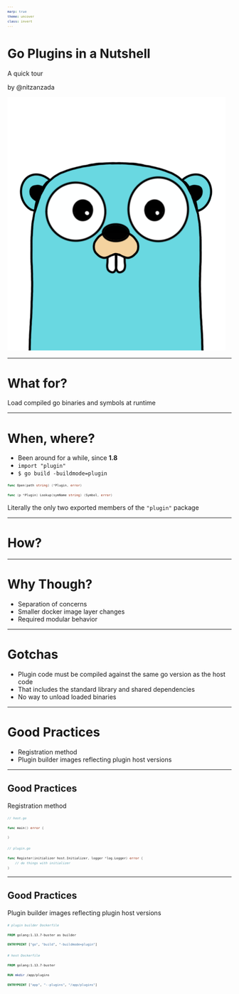 ```yaml
---
marp: true
theme: uncover
class: invert
---
```


# Go Plugins in a Nutshell

A quick tour

by @nitzanzada

![bg left:40% 100%](assets/gopher.png)

---

# What for?

Load compiled go binaries and symbols at runtime

---

<style scoped>
pre { margin: auto 0 }
</style>

# When, where?

- Been around for a while, since **1.8**
- `import "plugin"`
- `$ go build -buildmode=plugin`

```go
func Open(path string) (*Plugin, error)

func (p *Plugin) Lookup(symName string) (Symbol, error)
```

Literally the only two exported members of the `"plugin"` package

---

# How?

<!--
    Example 1
    Showing simple building, loading and running of a function 
-->

---

# Why Though?

- Separation of concerns
- Smaller docker image layer changes
- Required modular behavior

---

# Gotchas

- Plugin code must be compiled against the same go version as the host code
- That includes the standard library and shared dependencies
- No way to unload loaded binaries

---

# Good Practices

- Registration method
- Plugin builder images reflecting plugin host versions

---

<style scoped>
pre { margin: auto 0; font-size: 0.6em }
section { text-align: start; }
</style>

## Good Practices
Registration method

```go
// host.go

func main() error {

}
```

```go
// plugin.go

func Register(initializer host.Initializer, logger *log.Logger) error {
    // do things with initializer
}
```

<!--
    Example 2
    Show an example of a folder being scanned and register fun best practice
-->

---

<style scoped>
pre { margin: auto 0; font-size: 0.6em }
section { text-align: start; }
</style>

## Good Practices
Plugin builder images reflecting plugin host versions

```dockerfile
# plugin builder Dockerfile

FROM golang:1.13.7-buster as builder

ENTRYPOINT ["go", "build", "-buildmode=plugin"]
```

```dockerfile
# host Dockerfile

FROM golang:1.13.7-buster

RUN mkdir /app/plugins

ENTRYPOINT ["app", "--plugins", "/app/plugins"]
```

<!--
    Example 2
    Show an example of a folder being scanned and register fun best practice
-->
